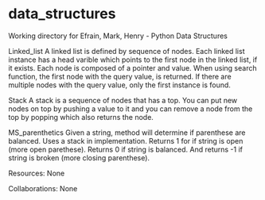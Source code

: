 # data_structures
Working directory for Efrain, Mark, Henry - Python Data Structures

Linked_list
    A linked list is defined by sequence of nodes.
    Each linked list instance has a head varible which points to the
    first node in the linked list, if it exists.
    Each node is composed of a pointer and value.
    When using search function, the first node with the query value,
    is returned. If there are multiple nodes with the query value, only
    the first instance is found.

Stack
    A stack is a sequence of nodes that has a top. You can put new nodes
    on top by pushing a value to it and you can remove a node from the
    top by popping which also returns the node.

MS_parenthetics
    Given a string, method will determine if parenthese are balanced. Uses a
    stack in implementation. Returns 1 for if string is open (more open
    parethese). Returns 0 if string is balanced. And returns -1 if string is
    broken (more closing parenthese).

Resources:
    None

Collaborations:
    None